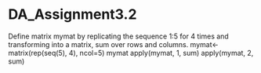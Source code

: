 # DA_Assignment3.2
Define matrix mymat by replicating the sequence 1:5 for 4 times and transforming into a matrix, sum over rows and columns.
mymat<-matrix(rep(seq(5), 4), ncol=5)
mymat
apply(mymat, 1, sum)
apply(mymat, 2, sum)
